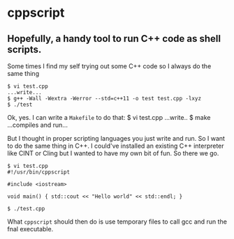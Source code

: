 # cppscript
## Hopefully, a handy tool to run C++ code as shell scripts.

Some times I find my self trying out some C++ code so I always do the same thing

    $ vi test.cpp
    ...write...
    $ g++ -Wall -Wextra -Werror --std=c++11 -o test test.cpp -lxyz
    $ ./test

Ok, yes. I can write a `Makefile` to do that:
    $ vi test.cpp
    ...write..
    $ make
    ...compiles and run...
    
But I thought in proper scripting languages you just write and run. So I want to do the same thing in C++.
I could've installed an existing C++ interpreter like CINT or Cling but I wanted to have my own bit of fun. So there we go.

    $ vi test.cpp
    #!/usr/bin/cppscript

    #include <iostream>

    void main() { std::cout << "Hello world" << std::endl; }

    $ ./test.cpp
    
What `cppscript` should then do is use temporary files to call gcc and run the fnal executable.
